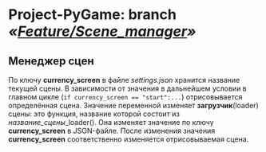 # Project-PyGame: branch *«[Feature/Scene_manager](https://github.com/kenyako/Project-PyGame/tree/Feature/Scene_manager)»*

## Менеджер сцен
По ключу **currency_screen** в файле *settings.json* хранится название текущей сцены.
В зависимости от значения в дальнейшем условии в главном цикле (`if currency_screen == "start":...`) отрисовывается определённая сцена.
Значение переменной изменяет **загрузчик**(loader) сцены: это функция, название которой состоит из *название_сцены*_loader(). Она изменяет значение по ключу **currency_screen** в JSON-файле.
После изменения значения **currency_screen** соответственно изменяется отрисовываемая сцена.
